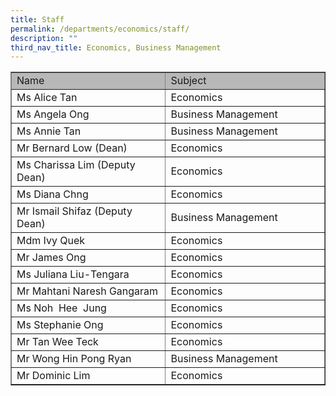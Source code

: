 ```yaml
---
title: Staff
permalink: /departments/economics/staff/
description: ""
third_nav_title: Economics, Business Management
---
```

<table width="650" border="1"><tbody><tr style="background-color: #b8b8b8;"><td width="325">Name</td><td width="325">Subject</td></tr><tr><td width="325">Ms Alice Tan</td><td width="325">Economics</td></tr><tr><td width="325">Ms Angela Ong</td><td width="325">Business Management</td></tr><tr><td width="325">Ms Annie Tan</td><td width="325">Business Management</td></tr><tr><td width="325">Mr Bernard Low (Dean)</td><td width="325">Economics</td></tr><tr><td width="325">Ms Charissa Lim (Deputy Dean)</td><td width="325">Economics</td></tr><tr><td width="325">Ms Diana Chng</td><td width="325">Economics</td></tr><tr><td width="325">Mr Ismail Shifaz (Deputy Dean)</td><td width="325">Business Management</td></tr><tr><td width="325">Mdm Ivy Quek</td><td width="325">Economics</td></tr><tr><td width="325">Mr James Ong</td><td width="325">Economics</td></tr><tr><td width="325">Ms Juliana Liu-Tengara</td><td width="325">Economics</td></tr><tr><td width="325">Mr Mahtani Naresh Gangaram</td><td width="325">Economics</td></tr><tr><td width="325">Ms Noh &nbsp;Hee&nbsp; Jung</td><td width="325">Economics</td></tr><tr><td width="325">Ms Stephanie Ong</td><td width="325">Economics</td></tr><tr><td width="325">Mr Tan Wee Teck</td><td width="325">Economics</td></tr><tr><td width="325">Mr Wong Hin Pong Ryan</td><td width="325">Business Management</td></tr><tr><td width="325">Mr Dominic Lim </td><td width="325">Economics</td></tr></tbody></table>